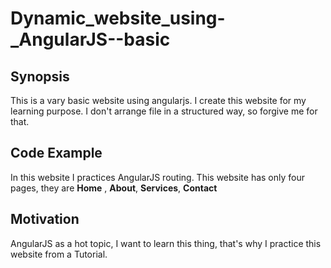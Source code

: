 # Dynamic_website_using-_AngularJS--basic

## Synopsis

This is a vary basic website using angularjs. I create this website for my learning purpose. I don't arrange file in a structured way, so forgive me for that.

## Code Example

In this website I practices AngularJS routing. This website has only four pages, they are **Home** , **About**, **Services**, **Contact**

## Motivation

AngularJS as a hot topic, I want to learn this thing, that's why I practice this website from a Tutorial.

